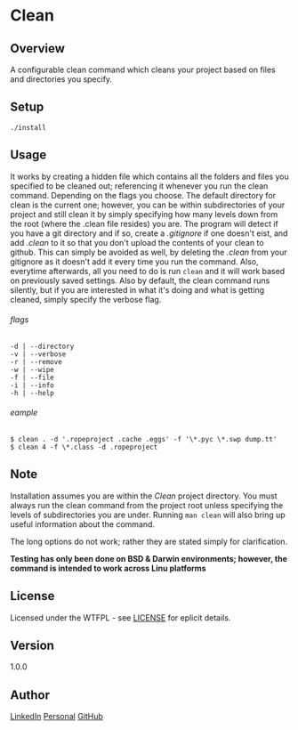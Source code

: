 # Clean

Overview
---
A configurable clean command which cleans your project based on files and 
directories you specify.

Setup
---
`./install`

Usage
---
It works by creating a hidden file which contains all the folders and files you 
specified to be cleaned out; referencing it whenever you run the clean command. 
Depending on the flags you choose. The default directory for clean is the 
current one; however, you can be within subdirectories of your project 
and still clean it by simply specifying how many levels down from the 
root (where the .clean file resides) you are. The program will detect 
if you have a git directory and if so, create a _.gitignore_ if one 
doesn't eist, and add _.clean_ to it so that you don't upload the 
contents of your clean to github. This can simply be avoided as 
well, by deleting the _.clean_ from your gitignore as it 
doesn't add it every time you run the command. Also, 
everytime afterwards, all you need to do is run 
`clean` and it will work based on previously 
saved settings. Also by default, the clean 
command runs silently, but if you are 
interested in what it's doing and 
what is getting cleaned, simply 
specify the verbose flag.

###### flags
```
-d | --directory
-v | --verbose
-r | --remove
-w | --wipe
-f | --file
-i | --info
-h | --help
```

###### eample
```
$ clean . -d '.ropeproject .cache .eggs' -f '\*.pyc \*.swp dump.tt'
$ clean 4 -f \*.class -d .ropeproject
```

Note
---
Installation assumes you are within the _Clean_ project directory. You must always run 
the clean command from the project root unless specifying the levels of subdirectories 
you are under. Running `man clean` will also bring up useful information about the 
command.

The long options do not work; rather they are stated simply for clarification.

**Testing has only been done on BSD & Darwin environments; however, the command is 
intended to work across Linu platforms**

License
---
Licensed under the WTFPL - see [LICENSE](./LICENSE) for eplicit details.

Version
---
1.0.0

Author 
---
[LinkedIn](https://www.linkedin.com/in/brandonjohnsonyz/)
[Personal](https://brandonjohnson.life)
[GitHub](https://github.com/bitforce)
